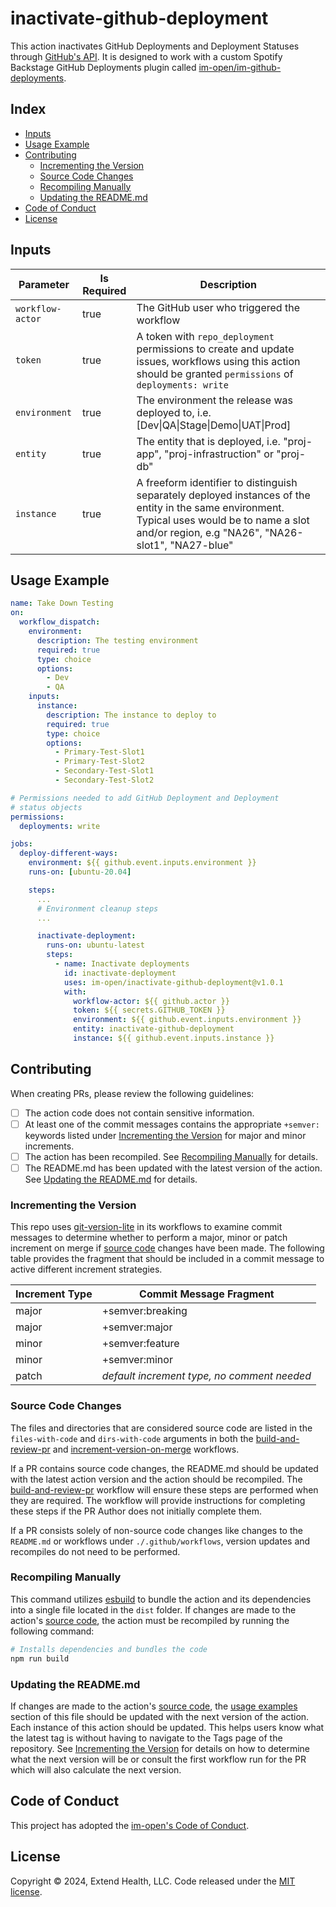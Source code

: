 # inactivate-github-deployment

This action inactivates GitHub Deployments and Deployment Statuses through [GitHub's API](https://docs.github.com/en/rest/deployments). It is designed to work with a custom Spotify Backstage GitHub Deployments plugin called [im-open/im-github-deployments].

## Index <!-- omit in toc -->

- [Inputs](#inputs)
- [Usage Example](#usage-example)
- [Contributing](#contributing)
  - [Incrementing the Version](#incrementing-the-version)
  - [Source Code Changes](#source-code-changes)
  - [Recompiling Manually](#recompiling-manually)
  - [Updating the README.md](#updating-the-readmemd)
- [Code of Conduct](#code-of-conduct)
- [License](#license)

## Inputs

| Parameter        | Is Required | Description                                                                                                                                                                                         |
| ---------------- | ----------- | --------------------------------------------------------------------------------------------------------------------------------------------------------------------------------------------------- |
| `workflow-actor` | true        | The GitHub user who triggered the workflow                                                                                                                                                          |
| `token`          | true        | A token with `repo_deployment` permissions to create and update issues, workflows using this action should be granted `permissions` of `deployments: write`                                         |
| `environment`    | true        | The environment the release was deployed to, i.e. [Dev\|QA\|Stage\|Demo\|UAT\|Prod]                                                                                                                 |
| `entity`         | true        | The entity that is deployed, i.e. "proj-app", "proj-infrastruction" or "proj-db"                                                                                                                    |
| `instance`       | true        | A freeform identifier to distinguish separately deployed instances of the entity in the same environment. Typical uses would be to name a slot and/or region, e.g "NA26", "NA26-slot1", "NA27-blue" |

## Usage Example

```yaml
name: Take Down Testing
on:
  workflow_dispatch:
    environment:
      description: The testing environment
      required: true
      type: choice
      options:
        - Dev
        - QA
    inputs:
      instance:
        description: The instance to deploy to
        required: true
        type: choice
        options:
          - Primary-Test-Slot1
          - Primary-Test-Slot2
          - Secondary-Test-Slot1
          - Secondary-Test-Slot2

# Permissions needed to add GitHub Deployment and Deployment
# status objects
permissions:
  deployments: write

jobs:
  deploy-different-ways:
    environment: ${{ github.event.inputs.environment }}
    runs-on: [ubuntu-20.04]

    steps:
      ...
      # Environment cleanup steps
      ...

      inactivate-deployment:
        runs-on: ubuntu-latest
        steps:
          - name: Inactivate deployments
            id: inactivate-deployment
            uses: im-open/inactivate-github-deployment@v1.0.1
            with:
              workflow-actor: ${{ github.actor }}
              token: ${{ secrets.GITHUB_TOKEN }}
              environment: ${{ github.event.inputs.environment }}
              entity: inactivate-github-deployment
              instance: ${{ github.event.inputs.instance }}
```

## Contributing

When creating PRs, please review the following guidelines:

- [ ] The action code does not contain sensitive information.
- [ ] At least one of the commit messages contains the appropriate `+semver:` keywords listed under [Incrementing the Version] for major and minor increments.
- [ ] The action has been recompiled.  See [Recompiling Manually] for details.
- [ ] The README.md has been updated with the latest version of the action.  See [Updating the README.md] for details.

### Incrementing the Version

This repo uses [git-version-lite] in its workflows to examine commit messages to determine whether to perform a major, minor or patch increment on merge if [source code] changes have been made.  The following table provides the fragment that should be included in a commit message to active different increment strategies.

| Increment Type | Commit Message Fragment                     |
| -------------- | ------------------------------------------- |
| major          | +semver:breaking                            |
| major          | +semver:major                               |
| minor          | +semver:feature                             |
| minor          | +semver:minor                               |
| patch          | *default increment type, no comment needed* |

### Source Code Changes

The files and directories that are considered source code are listed in the `files-with-code` and `dirs-with-code` arguments in both the [build-and-review-pr] and [increment-version-on-merge] workflows.

If a PR contains source code changes, the README.md should be updated with the latest action version and the action should be recompiled.  The [build-and-review-pr] workflow will ensure these steps are performed when they are required.  The workflow will provide instructions for completing these steps if the PR Author does not initially complete them.

If a PR consists solely of non-source code changes like changes to the `README.md` or workflows under `./.github/workflows`, version updates and recompiles do not need to be performed.

### Recompiling Manually

This command utilizes [esbuild] to bundle the action and its dependencies into a single file located in the `dist` folder.  If changes are made to the action's [source code], the action must be recompiled by running the following command:

```sh
# Installs dependencies and bundles the code
npm run build
```

### Updating the README.md

If changes are made to the action's [source code], the [usage examples] section of this file should be updated with the next version of the action.  Each instance of this action should be updated.  This helps users know what the latest tag is without having to navigate to the Tags page of the repository.  See [Incrementing the Version] for details on how to determine what the next version will be or consult the first workflow run for the PR which will also calculate the next version.

## Code of Conduct

This project has adopted the [im-open's Code of Conduct](https://github.com/im-open/.github/blob/main/CODE_OF_CONDUCT.md).

## License

Copyright &copy; 2024, Extend Health, LLC. Code released under the [MIT license](LICENSE).

<!-- Links -->
[im-open/im-github-deployments]: https://github.com/im-open/im-github-deployments
[Backstage Software Catalog]: https://backstage.io/docs/features/software-catalog/
[Incrementing the Version]: #incrementing-the-version
[Recompiling Manually]: #recompiling-manually
[Updating the README.md]: #updating-the-readmemd
[source code]: #source-code-changes
[usage examples]: #usage-examples
[build-and-review-pr]: ./.github/workflows/build-and-review-pr.yml
[increment-version-on-merge]: ./.github/workflows/increment-version-on-merge.yml
[esbuild]: https://esbuild.github.io/getting-started/#bundling-for-node
[git-version-lite]: https://github.com/im-open/git-version-lite
[the board]: https://github.com/im-open/inactivate-github-deployment/projects/1
[cleanup-deployment-board]: https://github.com/im-open/cleanup-deployment-board

[im-github-deployments]: https://github.com/im-open/im-github-deployments
